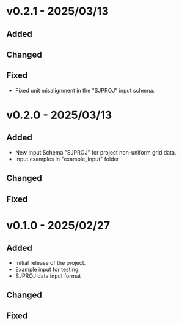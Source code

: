 # v0.2.1 - 2025/03/13
## Added
## Changed
## Fixed
- Fixed unit misalignment in the "SJPROJ" input schema.

# v0.2.0 - 2025/03/13
## Added
- New Input Schema "SJPROJ" for project non-uniform grid data.
- Input examples in "example_input" folder
## Changed
## Fixed

# v0.1.0 - 2025/02/27
## Added
- Initial release of the project.
- Example input for testing.
- SJPROJ data input format
## Changed
## Fixed
